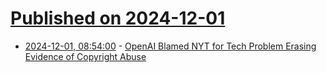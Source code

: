 # [Published on 2024-12-01](index.md)

* [2024-12-01, 08:54:00](https://soylentnews.org/article.pl?sid=24/11/28/1550240&from=rss) - [OpenAI Blamed NYT for Tech Problem Erasing Evidence of Copyright Abuse](https://soylentnews.org/article.pl?sid=24/11/28/1550240&from=rss)
